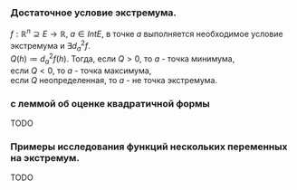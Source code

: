 ### Достаточное условие экстремума.
$f: \mathbb{R}^n \supseteq E \rightarrow \mathbb{R}$, $a \in Int E$, в точке $a$ выполняется необходимое условие экстремума и $\exists d_a^2 f$.  
$Q(h) \coloneqq d_a^2 f(h)$. 
Тогда, если $Q > 0$, то $a$ - точка минимума,  
если $Q < 0$, то $a$ - точка максимума,  
если $Q$ неопределенная, то $a$ - не точка экстремума.
### с леммой об оценке квадратичной формы
TODO
### Примеры исследования функций нескольких переменных на экстремум.
TODO